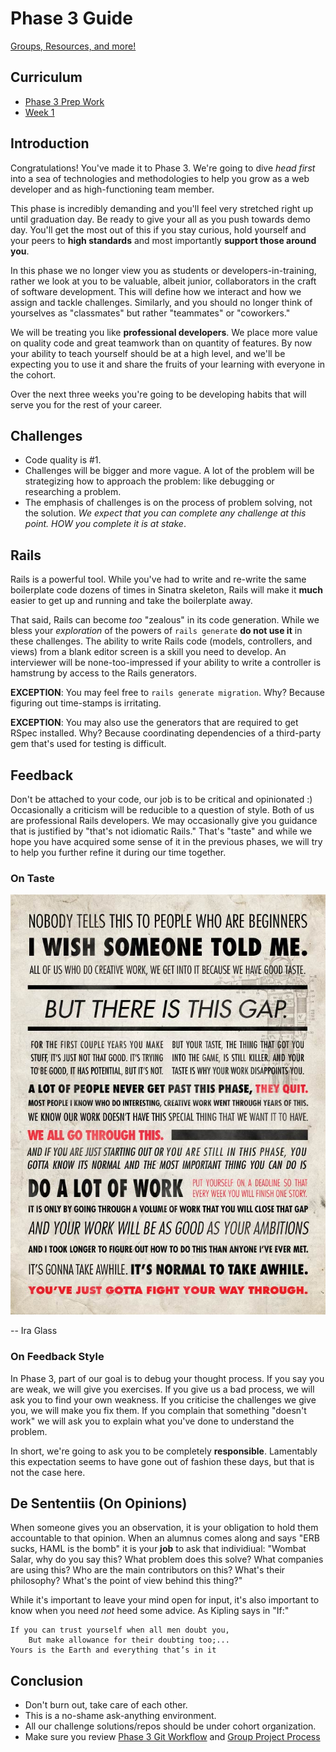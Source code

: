 # Phase 3 Guide

[Groups, Resources, and more!](../../wiki)

## Curriculum

* [Phase 3 Prep Work](./week_0)
* [Week 1](./week_1)

## Introduction

Congratulations! You've made it to Phase 3. We're going to
dive *head first* into a sea of technologies and methodologies to help you grow as a
web developer and as high-functioning team member.

This phase is incredibly demanding and you'll feel very stretched right up
until graduation day. Be ready to give your all as you push towards demo day.
You'll get the most out of this if you stay curious, hold yourself and your
peers to **high standards** and most importantly **support those around you**.

In this phase we no longer view you as students or developers-in-training, rather we look at you to be valuable, albeit junior, collaborators in the craft of software development. This will define how we interact and how we assign and tackle challenges. Similarly, and you should no longer think of yourselves as "classmates" but rather "teammates" or "coworkers."

We will be treating you like **professional developers**. We
place more value on quality code and great teamwork than on quantity of features.
By now your ability to teach yourself should be at a high level, and we'll be
expecting you to use it and share the fruits of your learning with everyone in the
cohort.

Over the next three weeks you're going to be developing habits that will serve
you for the rest of your career.

## Challenges

- Code quality is #1.
- Challenges will be bigger and more vague. A lot of the problem will be strategizing how to approach the problem: like debugging or researching a problem.
- The emphasis of challenges is on the process of problem solving, not the
  solution.  _We expect that you can complete any challenge at this point.  HOW
you complete it is at stake_.

## Rails

Rails is a powerful tool.  While you've had to write and re-write the same
boilerplate code dozens of times in Sinatra skeleton, Rails will make it
**much** easier to get up and running and take the boilerplate away.

That said, Rails can become _too_ "zealous" in its code generation.  While we
bless your *exploration* of the powers of `rails generate` **do not use it** in
these challenges.  The ability to write Rails code (models, controllers, and
views) from a blank editor screen is a skill you need to develop.  An
interviewer will be none-too-impressed if your ability to write a controller is
hamstrung by access to the Rails generators.

**EXCEPTION**:  You may feel free to `rails generate migration`.  Why?  Because
figuring out time-stamps is irritating.

**EXCEPTION**:  You may also use the generators that are required to get RSpec
installed.  Why?  Because coordinating dependencies of a third-party gem that's
used for testing is difficult.

## Feedback

Don't be attached to your code, our job is to be critical and opinionated :)
Occasionally a criticism will be reducible to a question of style.  Both of us
are professional Rails developers.  We may occasionally give you guidance that
is justified by "that's not idiomatic Rails."  That's "taste" and while we hope
you have acquired some sense of it in the previous phases, we will try to help
you further refine it during our time together.


### On Taste

![quote by Ira Glass on beginners](ira-glass-quote.jpg)

-- Ira Glass

### On Feedback Style

In Phase 3, part of our goal is to debug your thought process.  If you say you
are weak, we will give you exercises.  If you give us a bad process, we will ask
you to find your own weakness.  If you criticise the challenges we give you, we
will make you fix them.  If you complain that something "doesn't work" we will
ask you to explain what you've done to understand the problem.

In short, we're going to ask you to be completely **responsible**.  Lamentably
this expectation seems to have gone out of fashion these days, but that is not
the case here.

## De Sententiis (On Opinions)

When someone gives you an observation, it is your obligation to hold them
accountable to that opinion.  When an alumnus comes along and says "ERB sucks,
HAML is the bomb" it is your **job** to ask that individiual:  "Wombat Salar,
why do you say this?  What problem does this solve?  What companies are using
this?  Who are the main contributors on this?  What's their philosophy?  What's
the point of view behind this thing?"

While it's important to leave your mind open for input, it's also important to
know when you need *not* heed some advice.  As Kipling says in "If:"

    If you can trust yourself when all men doubt you,
        But make allowance for their doubting too;...
    Yours is the Earth and everything that’s in it

## Conclusion

- Don't burn out, take care of each other.
- This is a no-shame ask-anything environment.
- All our challenge solutions/repos should be under cohort organization.
- Make sure you review [Phase 3 Git Workflow](./git-workflow.md#phase-3-github-workflow) and [Group Project
Process](./group_project_process.md)
